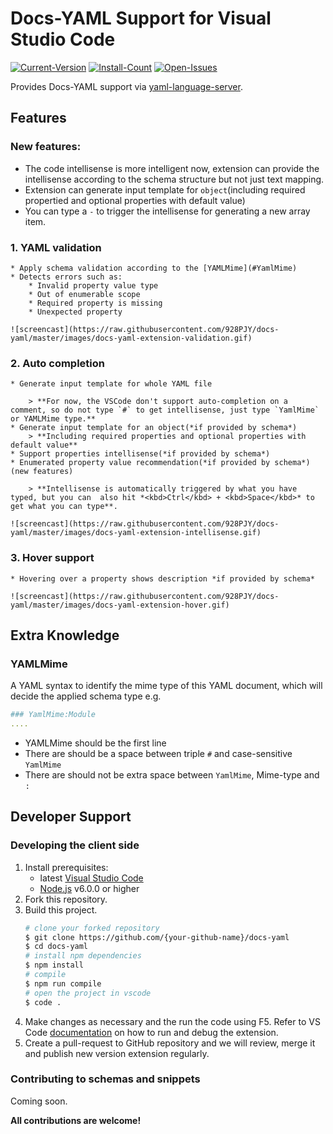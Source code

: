 
# Docs-YAML Support for Visual Studio Code

[![Current-Version](https://vsmarketplacebadge.apphb.com/version/Gizmos.docs-yaml.svg)](https://marketplace.visualstudio.com/items?itemName=Gizmos.docs-yaml)
[![Install-Count](https://vsmarketplacebadge.apphb.com/installs/Gizmos.docs-yaml.svg)](https://marketplace.visualstudio.com/items?itemName=Gizmos.docs-yaml)
[![Open-Issues](https://vsmarketplacebadge.apphb.com/rating/Gizmos.docs-yaml.svg)](https://marketplace.visualstudio.com/items?itemName=Gizmos.docs-yaml)

Provides Docs-YAML support via [yaml-language-server](https://github.com/redhat-developer/yaml-language-server).

## Features

### New features:

* The code intellisense is more intelligent now, extension can provide the intellisense according to the schema structure but not just text mapping.
* Extension can generate input template for `object`(including required propertied and optional properties with default value)
* You can type a `-` to trigger the intellisense for generating a new array item.

### 1. YAML validation

    * Apply schema validation according to the [YAMLMime](#YamlMime)
    * Detects errors such as:
        * Invalid property value type
        * Out of enumerable scope
        * Required property is missing
        * Unexpected property

    ![screencast](https://raw.githubusercontent.com/928PJY/docs-yaml/master/images/docs-yaml-extension-validation.gif)

### 2. Auto completion

    * Generate input template for whole YAML file

        > **For now, the VSCode don't support auto-completion on a comment, so do not type `#` to get intellisense, just type `YamlMime` or YAMLMime type.**  
    * Generate input template for an object(*if provided by schema*)  
        > **Including required properties and optional properties with default value**  
    * Support properties intellisense(*if provided by schema*)
    * Enumerated property value recommendation(*if provided by schema*) (new features)

        > **Intellisense is automatically triggered by what you have typed, but you can  also hit *<kbd>Ctrl</kbd> + <kbd>Space</kbd>* to get what you can type**.

    ![screencast](https://raw.githubusercontent.com/928PJY/docs-yaml/master/images/docs-yaml-extension-intellisense.gif)

### 3. Hover support

    * Hovering over a property shows description *if provided by schema*

    ![screencast](https://raw.githubusercontent.com/928PJY/docs-yaml/master/images/docs-yaml-extension-hover.gif)

## Extra Knowledge

### **YAMLMime**

A YAML syntax to identify the mime type of this YAML document, which will decide the applied schema type
e.g.

```yaml
### YamlMime:Module
....
```

* YAMLMime should be the first line
* There are should be a space between triple `#` and case-sensitive `YamlMime`
* There are should not be extra space between `YamlMime`, Mime-type and `:`

## Developer Support

### Developing the client side

1. Install prerequisites:
   * latest [Visual Studio Code](https://code.visualstudio.com/)
   * [Node.js](https://nodejs.org/) v6.0.0 or higher
2. Fork this repository.
3. Build this project.
    ```bash
    # clone your forked repository
    $ git clone https://github.com/{your-github-name}/docs-yaml
    $ cd docs-yaml
    # install npm dependencies
    $ npm install
    # compile
    $ npm run compile
    # open the project in vscode
    $ code .
    ```
4. Make changes as necessary and the run the code using F5.
    Refer to VS Code [documentation](https://code.visualstudio.com/docs/extensions/debugging-extensions) on how to run and debug the extension.
5. Create a pull-request to GitHub repository and we will review, merge it and publish new version extension regularly.

### Contributing to schemas and snippets

Coming soon.

**All contributions are welcome!**
